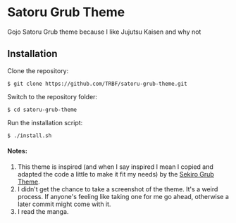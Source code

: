 # Satoru Grub Theme

Gojo Satoru Grub theme because I like Jujutsu Kaisen and why not

## Installation

Clone the repository:
```
$ git clone https://github.com/TRBF/satoru-grub-theme.git
```
Switch to the repository folder:
```
$ cd satoru-grub-theme 
```
Run the installation script:
```
$ ./install.sh
```

#### Notes:

1. This theme is inspired (and when I say inspired I mean I copied and adapted the code a little to make it fit my needs) by the [Sekiro Grub Theme](https://github.com/semimqmo/sekiro_grub_theme).
2. I didn't get the chance to take a screenshot of the theme. It's a weird process. If anyone's feeling like taking one for me go ahead, otherwise a later commit might come with it.
3. I read the manga.
